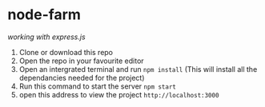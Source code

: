 # node-farm
*working with express.js*
1. Clone or download this repo
2. Open the repo in your favourite editor
3. Open an intergrated terminal and run `npm install` (This will install all the dependancies needed for the project)
4. Run this command to start the server `npm start`
5. open this address to view the project `http://localhost:3000`



